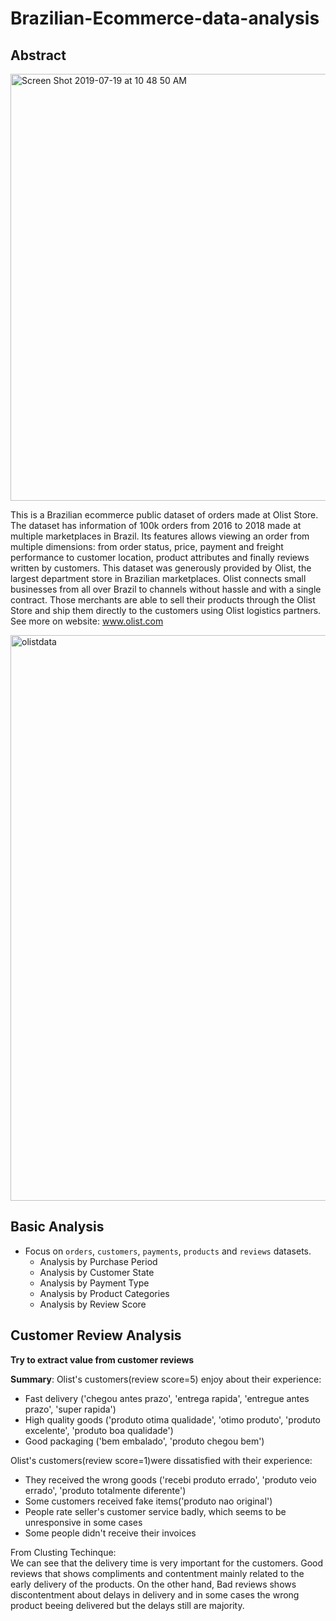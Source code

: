 # Brazilian-Ecommerce-data-analysis




## Abstract

<img width="683" alt="Screen Shot 2019-07-19 at 10 48 50 AM" src="https://user-images.githubusercontent.com/50973416/61503477-d9b28780-aa12-11e9-81ee-9ac5419ce226.png">

This is a Brazilian ecommerce public dataset of orders made at Olist Store. The dataset has information of 100k orders from 2016 to 2018 made at multiple marketplaces in Brazil. Its features allows viewing an order from multiple dimensions: from order status, price, payment and freight performance to customer location, product attributes and finally reviews written by customers. This dataset was generously provided by Olist, the largest department store in Brazilian marketplaces. Olist connects small businesses from all over Brazil to channels without hassle and with a single contract. Those merchants are able to sell their products through the Olist Store and ship them directly to the customers using Olist logistics partners. See more on website: www.olist.com

<img width="905" alt="olistdata" src="https://user-images.githubusercontent.com/50973416/61434473-044c0400-a971-11e9-91e4-9698be4277fc.png">


## Basic Analysis
 - Focus on  `orders`, `customers`, `payments`, `products` and `reviews` datasets.  
    * Analysis by Purchase Period
    * Analysis by Customer State
    * Analysis by Payment Type
    * Analysis by Product Categories
    * Analysis by Review Score

## Customer Review Analysis  
**Try to extract value from customer reviews**
 
**Summary**: 
Olist's customers(review score=5) enjoy about their experience:
* Fast delivery ('chegou antes prazo', 'entrega rapida', 'entregue antes prazo', 'super rapida')
* High quality goods ('produto otima qualidade', 'otimo produto', 'produto excelente', 'produto boa qualidade')
* Good packaging ('bem embalado', 'produto chegou bem')

Olist's customers(review score=1)were dissatisfied with their experience:
* They received the wrong goods ('recebi produto errado', 'produto veio errado', 'produto totalmente diferente')
* Some customers received fake items('produto nao original')
* People rate seller's customer service badly, which seems to be unresponsive in some cases
* Some people didn't receive their invoices

From Clusting Techinque:  
We can see that the delivery time is very important for the customers. Good reviews that shows compliments and contentment mainly related to the early delivery of the products. On the other hand, Bad reviews shows discontentment about delays in delivery and in some cases the wrong product beeing delivered but the delays still are majority.

